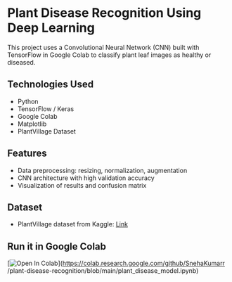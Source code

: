 

# Plant Disease Recognition Using Deep Learning

This project uses a Convolutional Neural Network (CNN) built with TensorFlow in Google Colab to classify plant leaf images as healthy or diseased.

## Technologies Used
- Python
- TensorFlow / Keras
- Google Colab
- Matplotlib
- PlantVillage Dataset

## Features
- Data preprocessing: resizing, normalization, augmentation
- CNN architecture with high validation accuracy
- Visualization of results and confusion matrix

## Dataset
- PlantVillage dataset from Kaggle: [Link](https://www.kaggle.com/datasets/emmarex/plantdisease)

## Run it in Google Colab
[![Open In Colab](https://colab.research.google.com/assets/colab-badge.svg)](https://colab.research.google.com/github/SnehaKumarr
/plant-disease-recognition/blob/main/plant_disease_model.ipynb)





